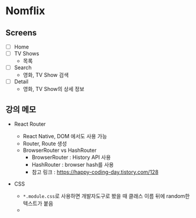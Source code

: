 # Nomflix

## Screens

- [ ] Home
- [ ] TV Shows
  - 목록
- [ ] Search
  - 영화, TV Show 검색
- [ ] Detail
  - 영화, TV Show의 상세 정보

## 강의 메모

- React Router

  - React Native, DOM 에서도 사용 가능
  - Router, Route 생성
  - BrowserRouter vs HashRouter
    - BrowserRouter : History API 사용
    - HashRouter : browser hash를 사용
    - 참고 링크 : https://happy-coding-day.tistory.com/128

- CSS
  - `*.module.css`로 사용하면 개발자도구로 봤을 때 클래스 이름 뒤에 random한 텍스트가 붙음
  -
